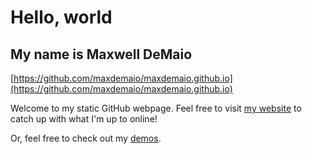 # Hello, world

## My name is Maxwell DeMaio

[https://github.com/maxdemaio/maxdemaio.github.io](https://github.com/maxdemaio/maxdemaio.github.io)

Welcome to my static GitHub webpage. Feel free to visit [my website](https://maxdemaio.com) to catch up with what I'm up to online!

Or, feel free to check out my [demos](https://maxdemaio.github.io/demos).
